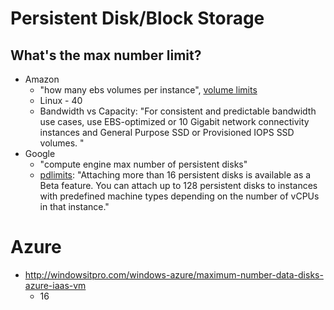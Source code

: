 # Persistent Disk/Block Storage

## What's the max number limit? 
* Amazon
  * "how many ebs volumes per instance", [volume limits](http://docs.aws.amazon.com/AWSEC2/latest/UserGuide/volume_limits.html)
  * Linux - 40
  * Bandwidth vs Capacity: "For consistent and predictable bandwidth use cases, use EBS-optimized or 10 Gigabit network connectivity instances and General Purpose SSD or Provisioned IOPS SSD volumes. "
* Google
  * "compute engine max number of persistent disks"
  * [pdlimits](https://cloud.google.com/compute/docs/disks/#pdlimits): "Attaching more than 16 persistent disks is available as a Beta feature. You can attach up to 128 persistent disks to instances with predefined machine types depending on the number of vCPUs in that instance."
# Azure
  * http://windowsitpro.com/windows-azure/maximum-number-data-disks-azure-iaas-vm
    * 16
